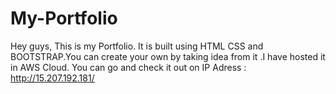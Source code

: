 # My-Portfolio

Hey guys, This is my Portfolio. It is built using HTML CSS and BOOTSTRAP.You can create your own by taking idea from it .I have hosted it in AWS Cloud.
You can go and check it out on IP Adress :
http://15.207.192.181/
